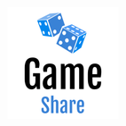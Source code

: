 <p align='center'>
  <img align='center' src='./client/public/game-share-logo.png' alt='game-share-logo' />
  <br />
</p>

<br />
<h3 align='center>Visit the [demo.][game-share]</h3>
<hr />


<br />

## Schema
<img src='./client/public/game-share-schema.png' alt='game-share-schema' />


[game-share]: https://game-share-ltz.herokuapp.com/
